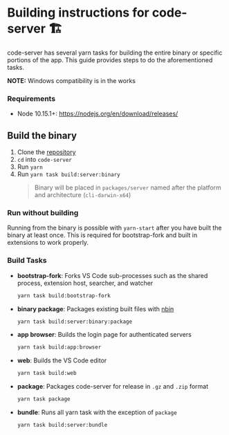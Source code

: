 # Building instructions for code-server 🏗️

code-server has several yarn tasks for building the entire binary or specific portions of the app. This guide provides steps to do the aforementioned tasks.

**NOTE:** Windows compatibility is in the works 

### Requirements
- Node 10.15.1+: https://nodejs.org/en/download/releases/

## Build the binary
1. Clone the [repository](https://github.com/codercom/code-server.git)
2. `cd` into `code-server`
3. Run `yarn`
4. Run `yarn task build:server:binary`
   > Binary will be placed in `packages/server` named after the platform and architecture (`cli-darwin-x64`)

### Run without building
Running from the binary is possible with `yarn-start` after you have built the binary at least once. This is required for bootstrap-fork and built in extensions to work properly.

### Build Tasks

- **bootstrap-fork**: Forks VS Code sub-processes such as the shared process, extension host, searcher, and watcher
  ```bash
  yarn task build:bootstrap-fork
  ```
- **binary package**: Packages existing built files with [nbin](https://github.com/codercom/nbin)
  ```bash
  yarn task build:server:binary:package
  ```
- **app browser**: Builds the login page for authenticated servers
  ```bash
  yarn task build:app:browser
  ```
- **web**: Builds the VS Code editor
  ```bash
  yarn task build:web
  ```
- **package**: Packages code-server for release in `.gz` and `.zip` format
  ```bash
  yarn task package
  ```
- **bundle**: Runs all yarn task with the exception of `package`
  ```bash
  yarn task build:server:bundle
  ```
